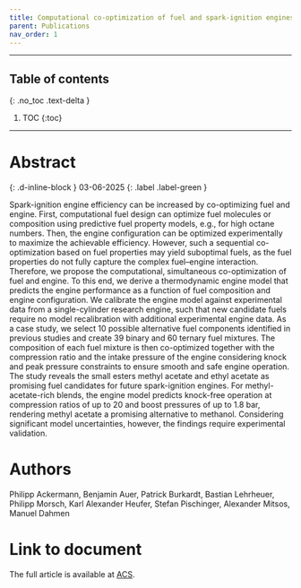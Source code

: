 ```yaml
---
title: Computational co-optimization of fuel and spark-ignition engines
parent: Publications
nav_order: 1
---
```


---
## Table of contents
{: .no_toc .text-delta }

1. TOC
{:toc}
---


# Abstract
{: .d-inline-block }
03-06-2025
{: .label .label-green }

Spark-ignition engine efficiency can be increased by co-optimizing fuel and engine. First, computational fuel design can optimize fuel molecules or composition using predictive fuel property models, e.g., for high octane numbers. Then, the engine configuration can be optimized experimentally to maximize the achievable efficiency. However, such a sequential co-optimization based on fuel properties may yield suboptimal fuels, as the fuel properties do not fully capture the complex fuel–engine interaction. Therefore, we propose the computational, simultaneous co-optimization of fuel and engine. To this end, we derive a thermodynamic engine model that predicts the engine performance as a function of fuel composition and engine configuration. We calibrate the engine model against experimental data from a single-cylinder research engine, such that new candidate fuels require no model recalibration with additional experimental engine data. As a case study, we select 10 possible alternative fuel components identified in previous studies and create 39 binary and 60 ternary fuel mixtures. The composition of each fuel mixture is then co-optimized together with the compression ratio and the intake pressure of the engine considering knock and peak pressure constraints to ensure smooth and safe engine operation. The study reveals the small esters methyl acetate and ethyl acetate as promising fuel candidates for future spark-ignition engines. For methyl-acetate-rich blends, the engine model predicts knock-free operation at compression ratios of up to 20 and boost pressures of up to 1.8 bar, rendering methyl acetate a promising alternative to methanol. Considering significant model uncertainties, however, the findings require experimental validation.

# Authors
Philipp Ackermann, Benjamin Auer, Patrick Burkardt, Bastian Lehrheuer, Philipp Morsch, Karl Alexander Heufer, Stefan Pischinger, Alexander Mitsos, Manuel Dahmen

# Link to document

The full article is available at [ACS](https://doi.org/10.1021/acs.energyfuels.4c04775).